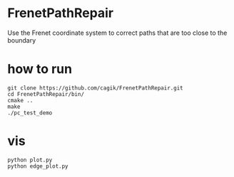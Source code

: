 # FrenetPathRepair
Use the Frenet coordinate system to correct paths that are too close to the boundary

# how to run 
```
git clone https://github.com/cagik/FrenetPathRepair.git
cd FrenetPathRepair/bin/
cmake ..
make
./pc_test_demo
```

# vis
```
python plot.py
python edge_plot.py
```
